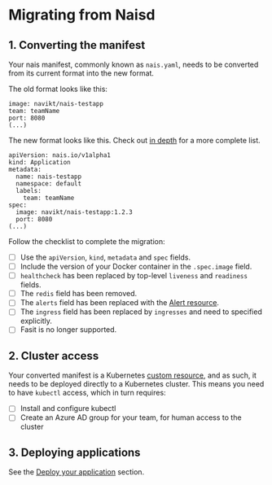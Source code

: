 # Migrating from Naisd

## 1. Converting the manifest

Your nais manifest, commonly known as `nais.yaml`, needs to be converted from its current format into the new format.

The old format looks like this:

```text
image: navikt/nais-testapp
team: teamName
port: 8080
(...)
```

The new format looks like this. Check out [in depth](../nais-application/manifest.md) for a more complete list.

```text
apiVersion: nais.io/v1alpha1
kind: Application
metadata:
  name: nais-testapp
  namespace: default
  labels:
    team: teamName
spec:
  image: navikt/nais-testapp:1.2.3
  port: 8080
(...)
```

Follow the checklist to complete the migration:

* [ ] Use the `apiVersion`, `kind`, `metadata` and `spec` fields.
* [ ] Include the version of your Docker container in the `.spec.image` field.
* [ ] `healthcheck` has been replaced by top-level `liveness` and `readiness` fields.
* [ ] The `redis` field has been removed.
* [ ] The `alerts` field has been replaced with the [Alert resource](../observability/alerts/).
* [ ] The `ingress` field has been replaced by `ingresses` and need to specified explicitly.
* [ ] Fasit is no longer supported.

## 2. Cluster access

Your converted manifest is a Kubernetes [custom resource](https://kubernetes.io/docs/concepts/extend-kubernetes/api-extension/custom-resources/), and as such, it needs to be deployed directly to a Kubernetes cluster. This means you need to have `kubectl` access, which in turn requires:

* [ ] Install and configure kubectl
* [ ] Create an Azure AD group for your team, for human access to the cluster

## 3. Deploying applications

See the [Deploy your application](../basics/deploy.md) section.

